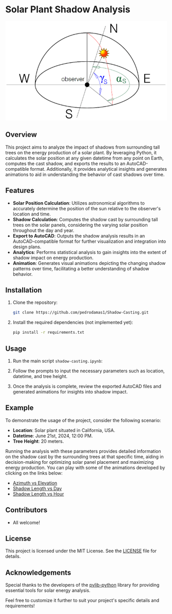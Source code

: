 # Solar Plant Shadow Analysis

![](img/azimuth_altitude.png)

## Overview

This project aims to analyze the impact of shadows from surrounding tall trees on the energy production of a solar plant. By leveraging Python, it calculates the solar position at any given datetime from any point on Earth, computes the cast shadow, and exports the results to an AutoCAD-compatible format. Additionally, it provides analytical insights and generates animations to aid in understanding the behavior of cast shadows over time.

## Features

- **Solar Position Calculation**: Utilizes astronomical algorithms to accurately determine the position of the sun relative to the observer's location and time.
- **Shadow Calculation**: Computes the shadow cast by surrounding tall trees on the solar panels, considering the varying solar position throughout the day and year.
- **Export to AutoCAD**: Outputs the shadow analysis results in an AutoCAD-compatible format for further visualization and integration into design plans.
- **Analytics**: Performs statistical analysis to gain insights into the extent of shadow impact on energy production.
- **Animation**: Generates visual animations depicting the changing shadow patterns over time, facilitating a better understanding of shadow behavior.

## Installation

1. Clone the repository:

   ```bash
   git clone https://github.com/pedrodamas1/Shadow-Casting.git
   ```

2. Install the required dependencies (not implemented yet):

   ```bash
   pip install -r requirements.txt
   ```

## Usage

1. Run the main script `shadow-casting.ipynb`:

2. Follow the prompts to input the necessary parameters such as location, datetime, and tree height.

3. Once the analysis is complete, review the exported AutoCAD files and generated animations for insights into shadow impact.

## Example

To demonstrate the usage of the project, consider the following scenario:

- **Location**: Solar plant situated in California, USA.
- **Datetime**: June 21st, 2024, 12:00 PM.
- **Tree Height**: 20 meters.

Running the analysis with these parameters provides detailed information on the shadow cast by the surrounding trees at that specific time, aiding in decision-making for optimizing solar panel placement and maximizing energy production. You can play with some of the animations developed by clicking on the links below:
- [Azimuth vs Elevation](https://htmlpreview.github.io/?https://github.com/pedrodamas1/Shadow-Casting/blob/main/html/azimuth%20vs%20elevation.html)
- [Shadow Length vs Day](https://htmlpreview.github.io/?https://github.com/pedrodamas1/Shadow-Casting/blob/main/html/shadow%20vs%20day.html)
- [Shadow Length vs Hour](https://htmlpreview.github.io/?https://github.com/pedrodamas1/Shadow-Casting/blob/main/html/shadow%20vs%20hour.html)

## Contributors

- All welcome!

## License

This project is licensed under the MIT License. See the [LICENSE](LICENSE) file for details.

## Acknowledgements

Special thanks to the developers of the [pvlib-python](https://github.com/pvlib/pvlib-python) library for providing essential tools for solar energy analysis.

Feel free to customize it further to suit your project's specific details and requirements!
